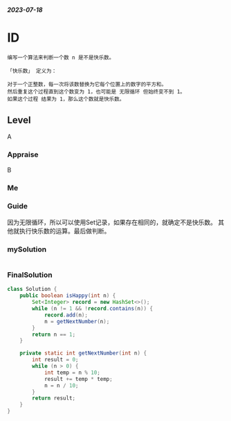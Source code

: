 ##### 2023-07-18
# ID
```
编写一个算法来判断一个数 n 是不是快乐数。

「快乐数」 定义为：

对于一个正整数，每一次将该数替换为它每个位置上的数字的平方和。
然后重复这个过程直到这个数变为 1，也可能是 无限循环 但始终变不到 1。
如果这个过程 结果为 1，那么这个数就是快乐数。
```
## Level
A
### Appraise
B
### Me



### Guide
因为无限循环，所以可以使用Set记录，如果存在相同的，就确定不是快乐数。
其他就执行快乐数的运算。最后做判断。

### mySolution
```java

```
### FinalSolution
```java
class Solution {
    public boolean isHappy(int n) {
        Set<Integer> record = new HashSet<>();
        while (n != 1 && !record.contains(n)) {
            record.add(n);
            n = getNextNumber(n);
        }
        return n == 1;
    }

    private static int getNextNumber(int n) {
        int result = 0;
        while (n > 0) {
            int temp = n % 10;
            result += temp * temp;
            n = n / 10;
        }
        return result;
    }
}
```
